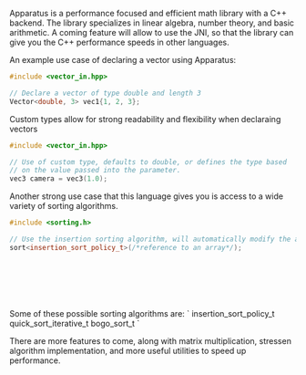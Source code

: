 Apparatus is a performance focused and efficient math library with a C++ backend. The library specializes in linear algebra, number theory, and basic arithmetic. A coming feature will allow to use the JNI, so that the library can give you the C++ performance speeds in other languages.



An example use case of declaring a vector using Apparatus:
```cpp
#include <vector_in.hpp>

// Declare a vector of type double and length 3
Vector<double, 3> vec1{1, 2, 3};
```


Custom types allow for strong readability and flexibility when declaraing vectors
```cpp
#include <vector_in.hpp>

// Use of custom type, defaults to double, or defines the type based
// on the value passed into the parameter.
vec3 camera = vec3(1.0);
```


Another strong use case that this language gives you is access to a wide variety of sorting algorithms.
```cpp
#include <sorting.h>

// Use the insertion sorting algorithm, will automatically modify the array
sort<insertion_sort_policy_t>(/*reference to an array*/);
```
<br/>
<br/>
<br/>
<br/>
<br/>
Some of these possible sorting algorithms are:
`
insertion_sort_policy_t
quick_sort_iterative_t
bogo_sort_t
`

There are more features to come, along with matrix multiplication, stressen algorithm implementation, and more useful utilities to speed up performance.